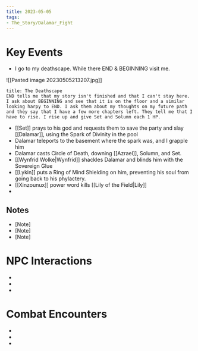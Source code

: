 ```yaml
---
title: 2023-05-05
tags:
- The_Story/Dalamar_Fight
---
```

# Key Events
- I go to my deathscape. While there END & BEGINNING visit me. 
 
![[Pasted image 20230505213207.jpg]]

```ad-info
title: The Deathscape
END tells me that my story isn't finished and that I can't stay here. 
I ask about BEGINNING and see that it is on the floor and a similar looking harpy to END. I ask them about my thoughts on my future path and they say that I have a few more chapters left. They tell me that I have to rise. I rise up and give Set and Solumn each 1 HP. 
```

- [[Set]] prays to his god and requests them to save the party and slay [[Dalamar]], using the Spark of Divinity in the pool
- Dalamar teleports to the basement where the spark was, and I grapple him
- Dalamar casts Circle of Death, downing [[Azrael]], Solumn, and Set. 
- [[Wynfrid Wolke|Wynfrid]] shackles Dalamar and blinds him with the Sovereign Glue
- [[Lykin]] puts a Ring of Mind Shielding on him, preventing his soul from going back to his phylactery.
- [[Xinzounux]] power word kills [[Lily of the Field|Lily]]
- 

## Notes
- [Note]
- [Note]
- [Note]

# NPC Interactions
- [NPC Name]: [Interaction/Outcome]
- [NPC Name]: [Interaction/Outcome]
- [NPC Name]: [Interaction/Outcome]

# Combat Encounters
- [Monster Name(s)]: [Outcome]
- [Monster Name(s)]: [Outcome]
- [Monster Name(s)]: [Outcome]


